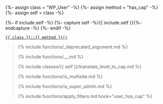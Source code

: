 {%- assign class = "WP_User" -%}
{%- assign method = "has_cap" -%}
{%- assign self = class -%}

{%- if include.self -%}
  {%- capture self -%}{{ include.self }}{%- endcapture -%}
{%- endif -%}

<p><code><a href="https://developer.wordpress.org/reference/classes/{{ class | downcase }}/{{ method | downcase }}/">{{ class }}::{{ method }}()</a></code></p>

<blockquote>

{% include functions/_deprecated_argument.md %}

{% include functions/__.md %}

{% include classes/{{ self }}/translate_level_to_cap.md %}

{% include functions/is_multisite.md %}

{% include functions/is_super_admin.md %}

{% include functions/apply_filters.md hook="user_has_cap" %}

</blockquote>
